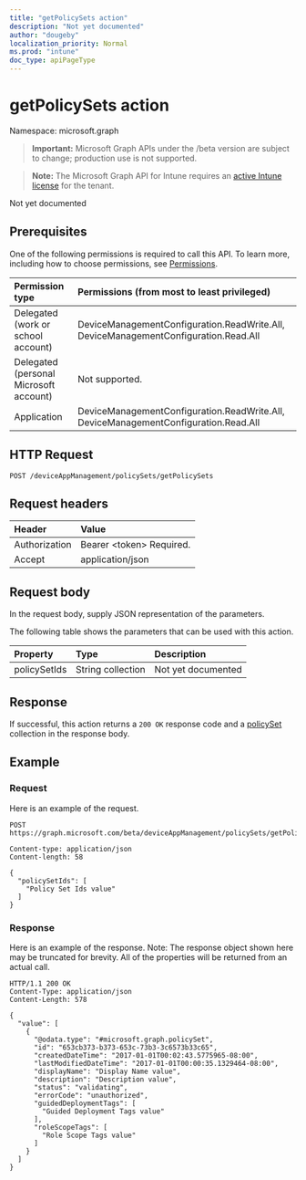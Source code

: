 ```yaml
---
title: "getPolicySets action"
description: "Not yet documented"
author: "dougeby"
localization_priority: Normal
ms.prod: "intune"
doc_type: apiPageType
---
```


# getPolicySets action

Namespace: microsoft.graph

> **Important:** Microsoft Graph APIs under the /beta version are subject to change; production use is not supported.

> **Note:** The Microsoft Graph API for Intune requires an [active Intune license](https://go.microsoft.com/fwlink/?linkid=839381) for the tenant.

Not yet documented

## Prerequisites
One of the following permissions is required to call this API. To learn more, including how to choose permissions, see [Permissions](/graph/permissions-reference).

|Permission type|Permissions (from most to least privileged)|
|:---|:---|
|Delegated (work or school account)|DeviceManagementConfiguration.ReadWrite.All, DeviceManagementConfiguration.Read.All|
|Delegated (personal Microsoft account)|Not supported.|
|Application|DeviceManagementConfiguration.ReadWrite.All, DeviceManagementConfiguration.Read.All|

## HTTP Request
<!-- {
  "blockType": "ignored"
}
-->
``` http
POST /deviceAppManagement/policySets/getPolicySets
```

## Request headers
|Header|Value|
|:---|:---|
|Authorization|Bearer &lt;token&gt; Required.|
|Accept|application/json|

## Request body
In the request body, supply JSON representation of the parameters.

The following table shows the parameters that can be used with this action.

|Property|Type|Description|
|:---|:---|:---|
|policySetIds|String collection|Not yet documented|



## Response
If successful, this action returns a `200 OK` response code and a [policySet](../resources/intune-policyset-policyset.md) collection in the response body.

## Example

### Request
Here is an example of the request.
``` http
POST https://graph.microsoft.com/beta/deviceAppManagement/policySets/getPolicySets

Content-type: application/json
Content-length: 58

{
  "policySetIds": [
    "Policy Set Ids value"
  ]
}
```

### Response
Here is an example of the response. Note: The response object shown here may be truncated for brevity. All of the properties will be returned from an actual call.
``` http
HTTP/1.1 200 OK
Content-Type: application/json
Content-Length: 578

{
  "value": [
    {
      "@odata.type": "#microsoft.graph.policySet",
      "id": "653cb373-b373-653c-73b3-3c6573b33c65",
      "createdDateTime": "2017-01-01T00:02:43.5775965-08:00",
      "lastModifiedDateTime": "2017-01-01T00:00:35.1329464-08:00",
      "displayName": "Display Name value",
      "description": "Description value",
      "status": "validating",
      "errorCode": "unauthorized",
      "guidedDeploymentTags": [
        "Guided Deployment Tags value"
      ],
      "roleScopeTags": [
        "Role Scope Tags value"
      ]
    }
  ]
}
```




